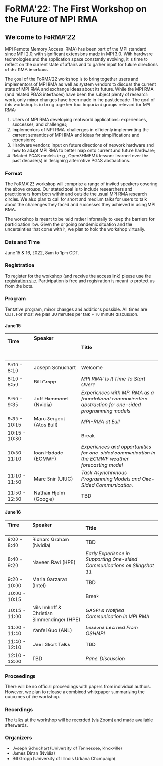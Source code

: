 # FoRMA'22: The First Workshop on the Future of MPI RMA

## Welcome to FoRMA'22

MPI Remote Memory Access (RMA) has been part of the MPI standard since MPI 2.0, with significant extensions made in MPI 3.0. With hardware technologies and the application space constantly evolving, it is time to reflect on the current state of affairs and to gather input for future directions of the RMA interface.

The goal of the FoRMA'22 workshop is to bring together users and implementors of MPI RMA as well as system vendors to discuss the current state of MPI RMA and exchange ideas about its future. While the MPI RMA (and related PGAS interfaces) have been the subject plenty of research work, only minor changes have been made in the past decade. The goal of this workshop is to bring together four important groups relevant for MPI RMA:

1) Users of MPI RMA developing real world applications: experiences, successes, and challenges;
2) Implementors of MPI RMA: challenges in efficienly implementing the current semantics of MPI RMA and ideas for simplifications and extensions;
3) Hardware vendors: input on future directions of network hardware and how to adapt MPI RMA to better map onto current and future hardware;
4) Related PGAS models (e.g., OpenSHMEM): lessons learned over the past decade(s) in designing alternative PGAS abstractions.

### Format

The FoRMA'22 workshop will comprise a range of invited speakers covering the above groups. Our stated goal is to include researchers and practitioners from both within and outside the usual MPI RMA research circles. We also plan to call for short and medium talks for users to talk about the challenges they faced and successes they achieved in using MPI RMA.

The workshop is meant to be held rather informally to keep the barriers for participation low. Given the ongoing pandemic situation and the uncertainties that come with it, we plan to hold the workshop virtually. 

### Date and Time

June 15 & 16, 2022, 8am to 1pm CDT.

### Registration

To register for the workshop (and receive the access link) please use the [registration site](https://tennessee.zoom.us/meeting/register/tJ0qduChrDgsGNdEG3MQeLB-DH3lZ6r-DZww). Participation is free and registration is meant to protect us from the bots.

### Program

Tentative program, minor changes and additions possible. All times are CDT. For most we plan 30 minutes per talk + 10 minute discussion.

#### June 15
| Time &nbsp; &nbsp; &nbsp; &nbsp; &nbsp; &nbsp; &nbsp; &nbsp; &nbsp; &nbsp; &nbsp; &nbsp; &nbsp; &nbsp; &nbsp; &nbsp; &nbsp; &nbsp;| Speaker &nbsp; &nbsp; &nbsp; &nbsp; &nbsp; &nbsp; &nbsp; &nbsp; &nbsp; &nbsp; &nbsp; &nbsp; &nbsp; &nbsp; &nbsp; &nbsp; &nbsp; &nbsp; &nbsp; &nbsp; &nbsp; &nbsp; &nbsp; &nbsp; &nbsp; &nbsp; &nbsp; &nbsp; &nbsp; &nbsp; &nbsp; &nbsp; &nbsp; &nbsp; &nbsp; &nbsp; &nbsp; &nbsp; &nbsp; &nbsp; &nbsp; &nbsp; &nbsp; &nbsp; | Title |
|:----------- |:-----|:---------------|
| 8:00 - 8:10 | Joseph Schuchart | Welcome |
| 8:10 - 8:50 | Bill Gropp | *MPI RMA: Is It Time To Start Over?* |
| 8:50 - 9:35 | Jeff Hammond (Nvidia) | *Experiences with MPI RMA as a foundational communication abstraction for one-sided programming models* |
| 9:35 - 10:15 | Marc Sergent (Atos Bull) | *MPI-RMA at Bull* |
| 10:15 - 10:30 | | Break |
| 10:30 - 11:10 | Ioan Hadade (ECMWF) | *Experiences and opportunities for one-sided communication in the ECMWF weather forecasting model* |
| 11:10 - 11:50 | Marc Snir (UIUC) | *Task Asynchronous Programming Models and One-Sided Communication.* |
| 11:50 - 12:30 | Nathan Hjelm (Google) | TBD |

#### June 16
| Time &nbsp; &nbsp; &nbsp; &nbsp; &nbsp; &nbsp; &nbsp; &nbsp; &nbsp; &nbsp; &nbsp;| Speaker &nbsp; &nbsp; &nbsp; &nbsp; &nbsp; &nbsp; &nbsp; &nbsp; &nbsp; &nbsp; &nbsp; &nbsp; &nbsp; &nbsp; &nbsp; &nbsp; &nbsp; &nbsp; &nbsp; | Title |
|:----------- |:-----|:---------------|
| 8:00 - 8:40 | Richard Graham (Nvidia) | TBD     |
| 8:40 - 9:20 | Naveen Ravi (HPE) | *Early Experience in Supporting One-sided Communications on Slingshot 11* |
| 9:20 - 10:00 | Maria Garzaran (Intel) | TBD |
| 10:00 - 10:15 | | Break |
| 10:15 - 11:00 | Nils Imhoff & Christian Simmendinger (HPE) | *GASPI & Notified Communication in MPI RMA* |
| 11:00 - 11:40 | Yanfei Guo (ANL) | *Lessons Learned From OSHMPI* |
| 11:40 - 12:10 | User Short Talks  | TBD |
| 12:10 - 13:00 | TBD | *Panel Discussion* |


### Proceedings

There will be no official proceedings with papers from individual authors. However, we plan to release a combined whitepaper summarizing the outcomes of the workshop.

### Recordings

The talks at the workshop will be recorded (via Zoom) and made available afterwards.

### Organizers

- Joseph Schuchart (University of Tennessee, Knoxville)
- James Dinan (Nvidia)
- Bill Gropp (University of Illinois Urbana Champaign)
